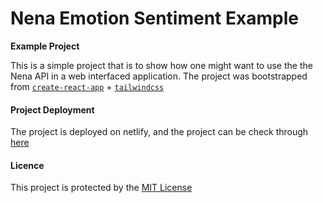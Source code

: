 # Nena Emotion Sentiment Example
**Example Project**

This is a simple project that is to show how one might want to use the the Nena API in a web interfaced application. The project was bootstrapped from  [`create-react-app`](https://github.com/facebook/create-react-app) + [`tailwindcss`](https://tailwindcss.com/docs/guides/create-react-app)

#### Project Deployment

The project is deployed on netlify, and the project can be check through [here](#some-netlify-link)

#### Licence
This project is protected by the [MIT License](LICENSE) 